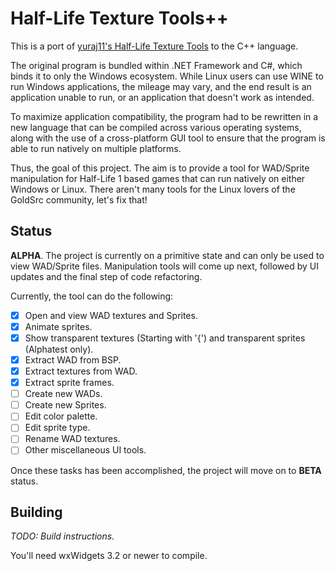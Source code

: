 # Half-Life Texture Tools++
This is a port of [yuraj11's Half-Life Texture Tools](https://github.com/yuraj11/HL-Texture-Tools) to the C++ language.

The original program is bundled within .NET Framework and C#, which binds it to only the Windows ecosystem. While Linux users can use WINE to run Windows applications, the mileage may vary, and the end result is an application unable to run, or an application that doesn't work as intended.

To maximize application compatibility, the program had to be rewritten in a new language that can be compiled across various operating systems, along with the use of a cross-platform GUI tool to ensure that the program is able to run natively on multiple platforms.

Thus, the goal of this project. The aim is to provide a tool for WAD/Sprite manipulation for Half-Life 1 based games that can run natively on either Windows or Linux. There aren't many tools for the Linux lovers of the GoldSrc community, let's fix that!

## Status

**ALPHA**. The project is currently on a primitive state and can only be used to view WAD/Sprite files. Manipulation tools will come up next, followed by UI updates and the final step of code refactoring.

Currently, the tool can do the following:

- [X] Open and view WAD textures and Sprites.
- [X] Animate sprites.
- [X] Show transparent textures (Starting with '{') and transparent sprites (Alphatest only).
- [X] Extract WAD from BSP.
- [X] Extract textures from WAD.
- [X] Extract sprite frames.
- [ ] Create new WADs.
- [ ] Create new Sprites.
- [ ] Edit color palette.
- [ ] Edit sprite type.
- [ ] Rename WAD textures.
- [ ] Other miscellaneous UI tools.

Once these tasks has been accomplished, the project will move on to **BETA** status.

## Building

*TODO: Build instructions.*

You'll need wxWidgets 3.2 or newer to compile.
